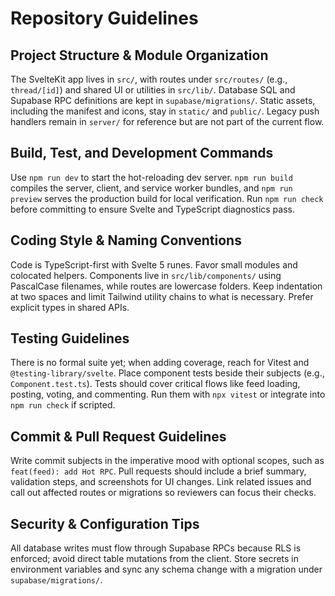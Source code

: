 # Repository Guidelines

## Project Structure & Module Organization
The SvelteKit app lives in `src/`, with routes under `src/routes/` (e.g., `thread/[id]`) and shared UI or utilities in `src/lib/`. Database SQL and Supabase RPC definitions are kept in `supabase/migrations/`. Static assets, including the manifest and icons, stay in `static/` and `public/`. Legacy push handlers remain in `server/` for reference but are not part of the current flow.

## Build, Test, and Development Commands
Use `npm run dev` to start the hot-reloading dev server. `npm run build` compiles the server, client, and service worker bundles, and `npm run preview` serves the production build for local verification. Run `npm run check` before committing to ensure Svelte and TypeScript diagnostics pass.

## Coding Style & Naming Conventions
Code is TypeScript-first with Svelte 5 runes. Favor small modules and colocated helpers. Components live in `src/lib/components/` using PascalCase filenames, while routes are lowercase folders. Keep indentation at two spaces and limit Tailwind utility chains to what is necessary. Prefer explicit types in shared APIs.

## Testing Guidelines
There is no formal suite yet; when adding coverage, reach for Vitest and `@testing-library/svelte`. Place component tests beside their subjects (e.g., `Component.test.ts`). Tests should cover critical flows like feed loading, posting, voting, and commenting. Run them with `npx vitest` or integrate into `npm run check` if scripted.

## Commit & Pull Request Guidelines
Write commit subjects in the imperative mood with optional scopes, such as `feat(feed): add Hot RPC`. Pull requests should include a brief summary, validation steps, and screenshots for UI changes. Link related issues and call out affected routes or migrations so reviewers can focus their checks.

## Security & Configuration Tips
All database writes must flow through Supabase RPCs because RLS is enforced; avoid direct table mutations from the client. Store secrets in environment variables and sync any schema change with a migration under `supabase/migrations/`.
